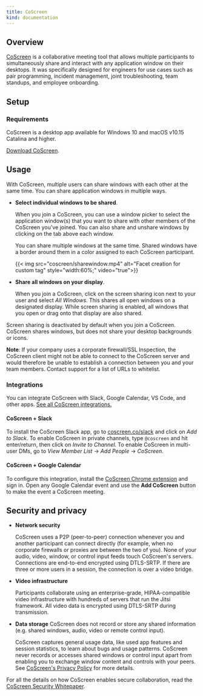 ```yaml
---
title: CoScreen
kind: documentation
---
```


## Overview
[CoScreen][1] is a collaborative meeting tool that allows multiple participants to simultaneously share and interact with any application window on their desktops. It was specifically designed for engineers for use cases such as pair programming, incident management, joint troubleshooting, team standups, and employee onboarding.

## Setup
### Requirements
CoScreen is a desktop app available for Windows 10 and macOS v10.15 Catalina and higher. 

[Download CoScreen][2].

## Usage

With CoScreen, multiple users can share windows with each other at the same time. You can share application windows in multiple ways.

 - **Select individual windows to be shared**.

   When you join a CoScreen, you can use a window picker to select the application window(s) that you want to share with other members of the CoScreen you've joined. You can also share and unshare windows by clicking on the tab above each window.

   You can share multiple windows at the same time. Shared windows have a border around them in a color assigned to each CoScreen participant.

   {{< img src="coscreen/sharewindow.mp4" alt="Facet creation for custom tag" style="width:60%;" video="true">}}
 - **Share all windows on your display**.
 
   When you join a CoScreen, click on the screen sharing icon next to your user and select _All Windows_. This shares all open windows on a designated display. While screen sharing is enabled, all windows that you open or drag onto that display are also shared.

Screen sharing is deactivated by default when you join a CoScreen. CoScreen shares windows, but does not share your desktop backgrounds or icons. 

**Note**: If your company uses a corporate firewall/SSL Inspection, the CoScreen client might not be able to connect to the CoScreen server and would therefore be unable to establish a connection between you and your team members. Contact support for a list of URLs to whitelist.

### Integrations

You can integrate CoScreen with Slack, Google Calendar, VS Code, and other apps. [See all CoScreen integrations.][3]

#### CoScreen + Slack

To install the CoScreen Slack app, go to [coscreen.co/slack][4] and click on _Add to Slack_. To enable CoScreen in private channels, type `@coscreen` and hit enter/return, then click on _Invite to Channel_. To enable CoScreen in multi-user DMs, go to _View Member List_ -> _Add People_ -> _CoScreen_.

#### CoScreen + Google Calendar

To configure this integration, install the [CoScreen Chrome extension][5] and sign in. Open any Google Calendar event and use the **Add CoScreen** button to make the event a CoScreen meeting.

## Security and privacy

 - **Network security**

	CoScreen uses a P2P (peer-to-peer) connection whenever you and another participant can connect directly (for example, when no corporate firewalls or proxies are between the two of you). None of your audio, video, window, or control input feeds touch CoScreen's servers. Connections are end-to-end encrypted using DTLS-SRTP. If there are three or more users in a session, the connection is over a video bridge.

 - **Video infrastructure**

   Participants collaborate using an enterprise-grade, HIPAA-compatible video infrastructure with hundreds of servers that run the Jitsi framework. All video data is encrypted using DTLS-SRTP during transmission.


 - **Data storage**
   CoScreen does not record or store any shared information (e.g. shared windows, audio, video or remote control input).

   CoScreen captures general usage data, like used app features and session statistics, to learn about bugs and usage patterns. CoScreen never records or accesses shared windows or control input apart from enabling you to exchange window content and controls with your peers. See [CoScreen's Privacy Policy][6] for more details.

For all the details on how CoScreen enables secure collaboration, read the [CoScreen Security Whitepaper][7].

[1]: https://coscreen.co/
[2]: https://www.coscreen.co/download
[3]: https://www.coscreen.co/integrations
[4]: https://coscreen.co/slack
[5]: https://chrome.google.com/webstore/detail/coscreen/pahmjnapohdeedmdhmbeddgmhebhegme
[6]: https://app.termly.io/document/privacy-policy/f8dd1607-7755-4f56-9f7a-bc7d57a69e49
[7]: https://www.coscreen.co/security
